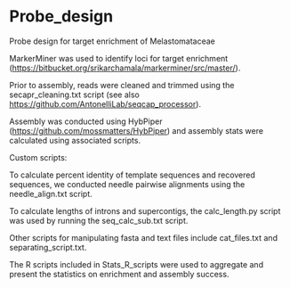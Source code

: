 # Probe_design
Probe design for target enrichment of Melastomataceae

MarkerMiner was used to identify loci for target enrichment (https://bitbucket.org/srikarchamala/markerminer/src/master/).

Prior to assembly, reads were cleaned and trimmed using the secapr_cleaning.txt script (see also https://github.com/AntonelliLab/seqcap_processor).

Assembly was conducted using HybPiper (https://github.com/mossmatters/HybPiper) and assembly stats were calculated using associated scripts.

Custom scripts:

To calculate percent identity of template sequences and recovered sequences, we conducted needle pairwise alignments using the needle_align.txt script. 

To calculate lengths of introns and supercontigs, the calc_length.py script was used by running the seq_calc_sub.txt script. 

Other scripts for manipulating fasta and text files include cat_files.txt and separating_script.txt.

The R scripts included in Stats_R_scripts were used to aggregate and present the statistics on enrichment and assembly success. 